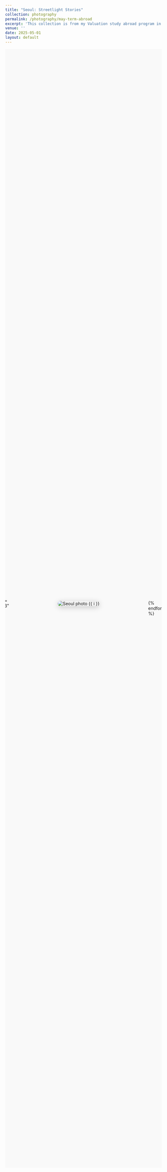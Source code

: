 ```yaml
---
title: "Seoul: Streetlight Stories"
collection: photography
permalink: /photography/may-term-abroad
excerpt: 'This collection is from my Valuation study abroad program in Seoul, South Korea during May 2025.'
venue: ''
date: 2025-05-01
layout: default
---
```


<style>
#seoul-scroll-gallery {
  display: flex;
  justify-content: center;
  align-items: center;
  min-height: 90vh;
  background: var(--background-color, #f9f9f9);
}

#seoul-scroll-gallery .scroll-container {
  display: flex;
  overflow-x: auto;
  overflow-y: hidden;
  scroll-snap-type: x mandatory;
  -webkit-overflow-scrolling: touch;
  padding: 3rem 0;
  gap: 2rem;
  justify-content: flex-start; /* ensure images flow left-to-right */
  align-items: center;
  scroll-behavior: smooth;
}

#seoul-scroll-gallery .scroll-item {
  flex: none;
  scroll-snap-align: start; /* snaps each image neatly to left edge */
  display: flex;
  flex-direction: column;
  align-items: center;
  justify-content: center;
  min-width: 40vw;
}

#seoul-scroll-gallery .scroll-item img {
  max-height: 70vh;
  max-width: 85vw;
  width: auto;
  height: auto;
  object-fit: contain;
  border-radius: 12px;
  background: #f2f2f2;
  box-shadow: 0 4px 18px rgba(0, 0, 0, 0.2);
  transition: transform 0.3s ease, box-shadow 0.3s ease;
  display: block;
}

#seoul-scroll-gallery .scroll-item img:hover {
  transform: scale(1.03);
  box-shadow: 0 8px 24px rgba(0, 0, 0, 0.3);
}

#seoul-scroll-gallery figcaption {
  text-align: center;
  margin-top: 0.75rem;
  font-size: 0.9rem;
  color: #555;
  min-height: 1.2rem;
}
</style>

<!-- JavaScript: scrolls to the first image on load -->
<script>
document.addEventListener("DOMContentLoaded", function() {
  const container = document.querySelector('#seoul-scroll-gallery .scroll-container');
  if (container) {
    container.scrollTo({ left: 0, behavior: "instant" });
  }
});
</script>

<div id="seoul-scroll-gallery">
  <div class="scroll-container">

{% assign seoul_images = "1,2,3,4,5,6,7,8,9,10,11,12,13" | split: "," %}
{% for i in seoul_images %}
  <div class="scroll-item">
    <figure>
      <img src="/images/photography/south_korea/seoul/seoul_{{ i }}.jpeg" alt="Seoul photo {{ i }}">
      <figcaption></figcaption>
    </figure>
  </div>
{% endfor %}

  </div>
</div>
